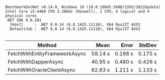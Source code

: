 ```

BenchmarkDotNet v0.14.0, Windows 10 (10.0.19045.5608/22H2/2022Update)
Intel Core i5-4460 CPU 3.20GHz (Haswell), 1 CPU, 4 logical and 4 physical cores
.NET SDK 9.0.201
  [Host]     : .NET 8.0.14 (8.0.1425.11118), X64 RyuJIT AVX2
  DefaultJob : .NET 8.0.14 (8.0.1425.11118), X64 RyuJIT AVX2


```
| Method                        | Mean    | Error   | StdDev  |
|------------------------------ |--------:|--------:|--------:|
| FetchWithEntityFrameworkAsync | 59.14 s | 0.198 s | 0.175 s |
| FetchWithDapperAsync          | 40.95 s | 0.480 s | 0.426 s |
| FetchWithOracleClientAsync    | 62.83 s | 1.211 s | 1.133 s |
